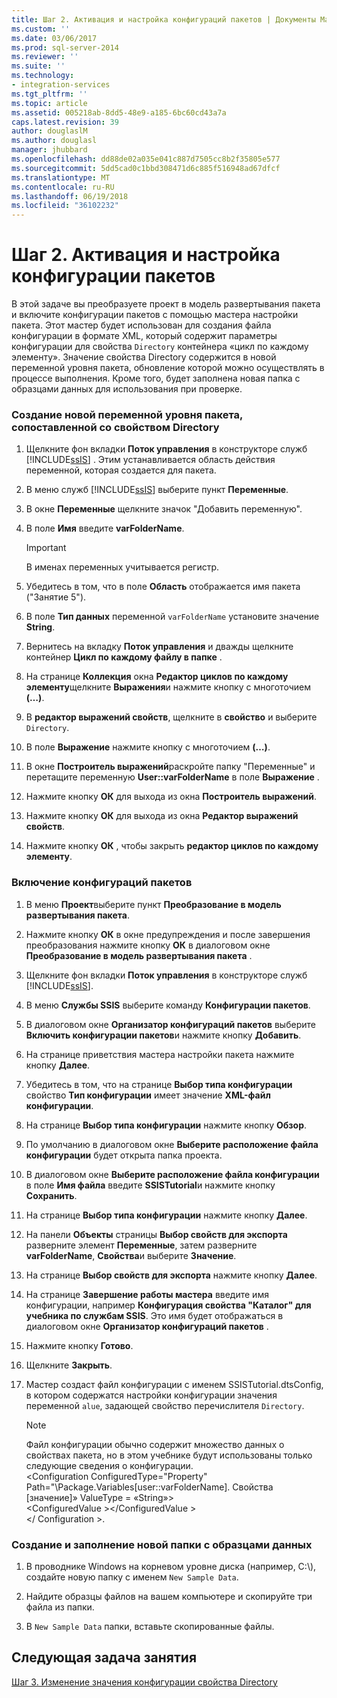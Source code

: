 ```yaml
---
title: Шаг 2. Активация и настройка конфигураций пакетов | Документы Майкрософт
ms.custom: ''
ms.date: 03/06/2017
ms.prod: sql-server-2014
ms.reviewer: ''
ms.suite: ''
ms.technology:
- integration-services
ms.tgt_pltfrm: ''
ms.topic: article
ms.assetid: 005218ab-8dd5-48e9-a185-6bc60cd43a7a
caps.latest.revision: 39
author: douglaslM
ms.author: douglasl
manager: jhubbard
ms.openlocfilehash: dd88de02a035e041c887d7505cc8b2f35805e577
ms.sourcegitcommit: 5dd5cad0c1bbd308471d6c885f516948ad67dfcf
ms.translationtype: MT
ms.contentlocale: ru-RU
ms.lasthandoff: 06/19/2018
ms.locfileid: "36102232"
---
```

# <a name="step-2-enabling-and-configuring-package-configurations"></a>Шаг 2. Активация и настройка конфигурации пакетов
  В этой задаче вы преобразуете проект в модель развертывания пакета и включите конфигурации пакетов с помощью мастера настройки пакета. Этот мастер будет использован для создания файла конфигурации в формате XML, который содержит параметры конфигурации для свойства `Directory` контейнера «цикл по каждому элементу». Значение свойства Directory содержится в новой переменной уровня пакета, обновление которой можно осуществлять в процессе выполнения. Кроме того, будет заполнена новая папка с образцами данных для использования при проверке.  
  
### <a name="to-create-a-new-package-level-variable-mapped-to-the-directory-property"></a>Создание новой переменной уровня пакета, сопоставленной со свойством Directory  
  
1.  Щелкните фон вкладки **Поток управления** в конструкторе служб [!INCLUDE[ssIS](../includes/ssis-md.md)] . Этим устанавливается область действия переменной, которая создается для пакета.  
  
2.  В меню служб [!INCLUDE[ssIS](../includes/ssis-md.md)] выберите пункт **Переменные**.  
  
3.  В окне **Переменные** щелкните значок "Добавить переменную".  
  
4.  В поле **Имя** введите **varFolderName**.  
  
    > [!IMPORTANT]  
    >  В именах переменных учитывается регистр.  
  
5.  Убедитесь в том, что в поле **Область** отображается имя пакета ("Занятие 5").  
  
6.  В поле **Тип данных** переменной `varFolderName` установите значение **String**.  
  
7.  Вернитесь на вкладку **Поток управления** и дважды щелкните контейнер **Цикл по каждому файлу в папке** .  
  
8.  На странице **Коллекция** окна **Редактор циклов по каждому элементу**щелкните **Выражения**и нажмите кнопку с многоточием **(…)**.  
  
9. В **редактор выражений свойств**, щелкните в **свойство** и выберите `Directory`.  
  
10. В поле **Выражение** нажмите кнопку с многоточием **(…)**.  
  
11. В окне **Построитель выражений**раскройте папку "Переменные" и перетащите переменную **User::varFolderName** в поле **Выражение** .  
  
12. Нажмите кнопку **ОК** для выхода из окна **Построитель выражений**.  
  
13. Нажмите кнопку **ОК** для выхода из окна **Редактор выражений свойств**.  
  
14. Нажмите кнопку **ОК** , чтобы закрыть **редактор циклов по каждому элементу**.  
  
### <a name="to-enable-package-configurations"></a>Включение конфигураций пакетов  
  
1.  В меню **Проект**выберите пункт **Преобразование в модель развертывания пакета**.  
  
2.  Нажмите кнопку **ОК** в окне предупреждения и после завершения преобразования нажмите кнопку **ОК** в диалоговом окне **Преобразование в модель развертывания пакета** .  
  
3.  Щелкните фон вкладки **Поток управления** в конструкторе служб [!INCLUDE[ssIS](../includes/ssis-md.md)].  
  
4.  В меню **Службы SSIS** выберите команду **Конфигурации пакетов**.  
  
5.  В диалоговом окне **Организатор конфигураций пакетов** выберите **Включить конфигурации пакетов**и нажмите кнопку **Добавить**.  
  
6.  На странице приветствия мастера настройки пакета нажмите кнопку **Далее**.  
  
7.  Убедитесь в том, что на странице **Выбор типа конфигурации** свойство **Тип конфигурации** имеет значение **XML-файл конфигурации**.  
  
8.  На странице **Выбор типа конфигурации** нажмите кнопку **Обзор**.  
  
9. По умолчанию в диалоговом окне **Выберите расположение файла конфигурации** будет открыта папка проекта.  
  
10. В диалоговом окне **Выберите расположение файла конфигурации** в поле **Имя файла** введите **SSISTutorial**и нажмите кнопку **Сохранить**.  
  
11. На странице **Выбор типа конфигурации** нажмите кнопку **Далее**.  
  
12. На панели **Объекты** страницы **Выбор свойств для экспорта** разверните элемент **Переменные**, затем разверните **varFolderName**, **Свойства**и выберите **Значение**.  
  
13. На странице **Выбор свойств для экспорта** нажмите кнопку **Далее**.  
  
14. На странице **Завершение работы мастера** введите имя конфигурации, например **Конфигурация свойства "Каталог" для учебника по службам SSIS**. Это имя будет отображаться в диалоговом окне **Организатор конфигураций пакетов** .  
  
15. Нажмите кнопку **Готово**.  
  
16. Щелкните **Закрыть**.  
  
17. Мастер создаст файл конфигурации с именем SSISTutorial.dtsConfig, в котором содержатся настройки конфигурации значения переменной `alue`, задающей свойство перечислителя `Directory`.  
  
    > [!NOTE]  
    >  Файл конфигурации обычно содержит множество данных о свойствах пакета, но в этом учебнике будут использованы только следующие сведения о конфигурации.  
    > <Configuration ConfiguredType="Property"  
    > Path="\Package.Variables[user::varFolderName]. Свойства [значение]» ValueType = «String»\>  
    >  \<ConfiguredValue >\</ConfiguredValue >  
    > \</ Configuration >.  
  
### <a name="to-create-and-populate-a-new-sample-data-folder"></a>Создание и заполнение новой папки с образцами данных  
  
1.  В проводнике Windows на корневом уровне диска (например, C:\\), создайте новую папку с именем `New Sample Data`.  
  
2.  Найдите образцы файлов на вашем компьютере и скопируйте три файла из папки.  
  
3.  В `New Sample Data` папки, вставьте скопированные файлы.  
  
## <a name="next-task-in-lesson"></a>Следующая задача занятия  
 [Шаг 3. Изменение значения конфигурации свойства Directory](lesson-5-3-modifying-the-directory-property-configuration-value.md)  
  
  